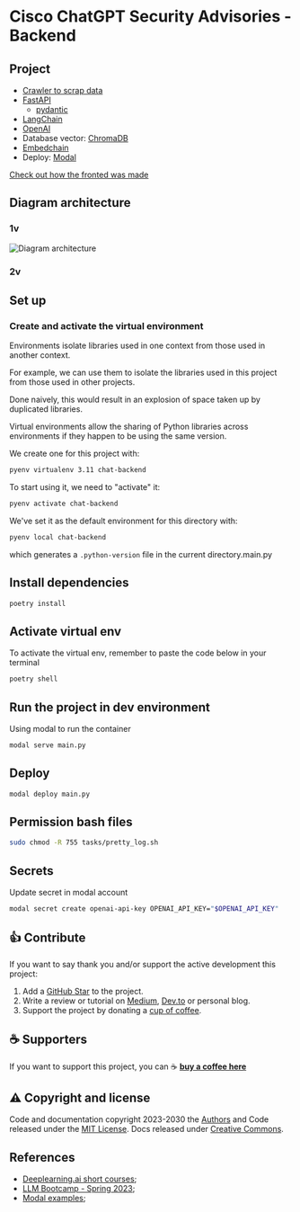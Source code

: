 # Cisco ChatGPT Security Advisories - Backend

## Project

- [Crawler to scrap data](https://github.com/candidosales/cisco-crawler-security-advisories)
- [FastAPI](https://fastapi.tiangolo.com/)
  - [pydantic](https://docs.pydantic.dev/latest/)
- [LangChain](https://python.langchain.com/docs/get_started/introduction.html)
- [OpenAI](https://openai.com/)
- Database vector: [ChromaDB](https://www.trychroma.com/)
- [Embedchain](https://github.com/embedchain/embedchain)
- Deploy: [Modal](https://modal.com/)

[Check out how the fronted was made](https://github.com/candidosales/cisco-chat-frontend)

## Diagram architecture

### 1v

![Diagram architecture](./docs/diagram-architecture.png)

### 2v

## Set up

### Create and activate the virtual environment

Environments isolate libraries used in one context from those used in another context.

For example, we can use them to isolate the libraries used in this project from those used in other projects.

Done naively, this would result in an explosion of space taken up by duplicated libraries.

Virtual environments allow the sharing of Python libraries across environments if they happen to be using the same version.

We create one for this project with:

```bash
pyenv virtualenv 3.11 chat-backend
```

To start using it, we need to "activate" it:

```bash
pyenv activate chat-backend
```

We've set it as the default environment for this directory with:

```bash
pyenv local chat-backend
```

which generates a `.python-version` file in the current directory.main.py

## Install dependencies

```bash
poetry install
```

## Activate virtual env

To activate the virtual env, remember to paste the code below in your terminal

```bash
poetry shell
```

## Run the project in dev environment

Using modal to run the container

```bash
modal serve main.py
```

## Deploy

```bash
modal deploy main.py
```

## Permission bash files

```bash
sudo chmod -R 755 tasks/pretty_log.sh
```

## Secrets

Update secret in modal account

```bash
modal secret create openai-api-key OPENAI_API_KEY="$OPENAI_API_KEY"
```

## 👍 Contribute

If you want to say thank you and/or support the active development this project:

1. Add a [GitHub Star](https://github.com/candidosales/cisco-chat-backend/stargazers) to the project.
2. Write a review or tutorial on [Medium](https://medium.com/), [Dev.to](https://dev.to/) or personal blog.
3. Support the project by donating a [cup of coffee](https://buymeacoff.ee/candidosales).

## ☕ Supporters

If you want to support this project, you can ☕ [**buy a coffee here**](https://buymeacoff.ee/candidosales)

## ⚠️ Copyright and license

Code and documentation copyright 2023-2030 the [Authors](https://github.com/candidosales/cisco-chat-backend/graphs/contributors) and Code released under the [MIT License](https://github.com/candidosales/cisco-chat-backend/blob/master/LICENSE). Docs released under [Creative Commons](https://creativecommons.org/licenses/by/3.0/).

## References

- [Deeplearning.ai short courses](https://www.deeplearning.ai/short-courses/);
- [LLM Bootcamp - Spring 2023](https://fullstackdeeplearning.com/llm-bootcamp/spring-2023/);
- [Modal examples](https://modal.com/examples);
